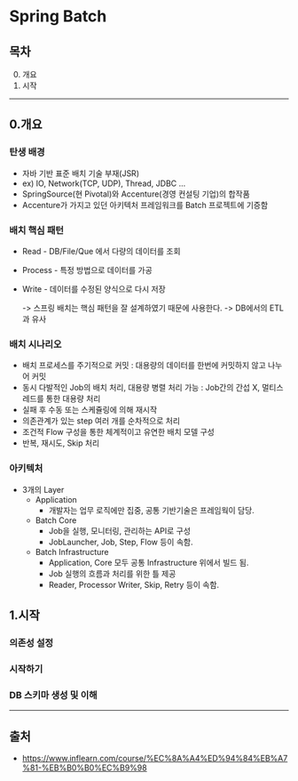 # Spring Batch
## 목차

0. 개요
1. 시작

----

## 0.개요

### 탄생 배경
- 자바 기반 표준 배치 기술 부재(JSR)
- ex) IO, Network(TCP, UDP), Thread, JDBC ...
- SpringSource(현 Pivotal)와 Accenture(경영 컨설팅 기업)의 합작품
- Accenture가 가지고 있던 아키텍처 프레임워크를 Batch 프로젝트에 기증함

### 배치 핵심 패턴
- Read - DB/File/Que 에서 다량의 데이터를 조회
- Process - 특정 방법으로 데이터를 가공
- Write - 데이터를 수정된 양식으로 다시 저장


    -> 스프링 배치는 핵심 패턴을 잘 설계하였기 때문에 사용한다.
    -> DB에서의 ETL과 유사

### 배치 시나리오
- 배치 프로세스를 주기적으로 커밋 : 대용량의 데이터를 한번에 커밋하지 않고 나누어 커밋
- 동시 다발적인 Job의 배치 처리, 대용량 병렬 처리 가능 : Job간의 간섭 X, 멀티스레드를 통한 대용량 처리
- 실패 후 수동 또는 스케쥴링에 의해 재시작
- 의존관계가 있는 step 여러 개를 순차적으로 처리
- 조건적 Flow 구성을 통한 체계적이고 유연한 배치 모델 구성
- 반복, 재시도, Skip 처리

### 아키텍처

* 3개의 Layer
  - Application
      - 개발자는 업무 로직에만 집중, 공통 기반기술은 프레임웍이 담당.
  - Batch Core
      - Job을 실행, 모니터링, 관리하는 API로 구성
      - JobLauncher, Job, Step, Flow 등이 속함.
  - Batch Infrastructure 
      - Application, Core 모두 공통 Infrastructure 위에서 빌드 됨.
      - Job 실행의 흐름과 처리를 위한 틀 제공
      - Reader, Processor Writer, Skip, Retry 등이 속함.
  



## 1.시작

### 의존성 설정
### 시작하기
### DB 스키마 생성 및 이해

---

## 출처
- https://www.inflearn.com/course/%EC%8A%A4%ED%94%84%EB%A7%81-%EB%B0%B0%EC%B9%98
